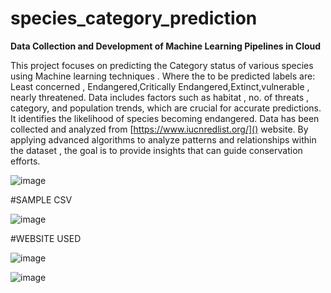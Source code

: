 # species_category_prediction
**Data Collection and Development of Machine Learning Pipelines in Cloud**

This project focuses on predicting the Category status of various species using Machine learning techniques . Where the to be predicted labels are: Least concerned , Endangered,Critically Endangered,Extinct,vulnerable , nearly threatened.
Data includes factors such as habitat , no. of threats , category, and population trends, which are crucial for accurate predictions.
It identifies the likelihood of species becoming endangered. Data has been collected and analyzed from [https://www.iucnredlist.org/]() website.
By applying advanced algorithms to analyze patterns and relationships within the dataset , the goal is to provide insights that can guide conservation efforts.

![image](https://github.com/user-attachments/assets/0bdd4347-eba9-49fc-9ff0-3c573a10a7b0)

#SAMPLE CSV

![image](https://github.com/user-attachments/assets/75da2a92-ef82-4d4e-9470-8c8ef5b82678)

#WEBSITE USED

![image](https://github.com/user-attachments/assets/0824aab4-49c8-4e5d-95b7-77ca328e55b6)

![image](https://github.com/user-attachments/assets/984386be-e62a-4961-9b20-8798face3048)











